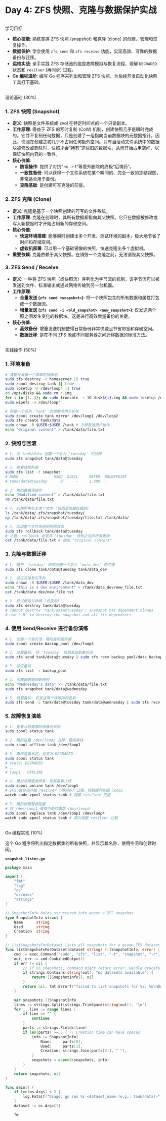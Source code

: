 # Day 4: ZFS 快照、克隆与数据保护实战

## 
 学习目标
- **核心技能**: 熟练掌握 ZFS 快照 (snapshot) 和克隆 (clone) 的创建、管理和恢复操作。
- **数据保护**: 学会使用 `zfs send` 和 `zfs receive` 功能，实现高效、可靠的数据备份与迁移。
- **运维实战**: 亲手实践 ZFS 存储池的磁盘故障模拟与恢复流程，理解 `DEGRADED` 状态和 `resilver` (再同步) 过程。
- **Go 编程进阶**: 编写 Go 程序来列出和管理 ZFS 快照，为后续开发自动化快照工具打下基础。

## 
 理论基础 (30%)

### 1. ZFS 快照 (Snapshot)
- **定义**: 快照是文件系统或 zvol 在特定时间点的一个只读副本。
- **工作原理**: 得益于 ZFS 的写时复制 (CoW) 机制，创建快照几乎是瞬时完成的。它并不复制任何数据，只是创建了一组指向当前数据块的元数据指针。因此，快照在创建之初几乎不占用任何额外空间。只有当活动文件系统中的数据块被修改或删除时，快照才会“持有”这些旧的数据块，从而开始占用空间，以保证快照内容的一致性。
- **核心价值**:
    - **防误操作**: 提供了对抗“`rm -rf`”等意外删除的终极“后悔药”。
    - **一致性备份**: 可以获得一个文件系统在某个瞬间的、完全一致的冻结视图，非常适合用于备份。
    - **克隆基础**: 是创建可写克隆的前提。

### 2. ZFS 克隆 (Clone)
- **定义**: 克隆是基于一个快照创建的可写的文件系统。
- **工作原理**: 克隆在创建时，其所有数据都指向其父快照。它只在数据被修改或写入新数据时才开始占用新的存储空间。
- **核心价值**:
    - **快速环境搭建**: 能够瞬时创建出多个开发、测试环境的副本，极大地节省了时间和存储空间。
    - **虚拟机部署**: 可以用一个基础镜像的快照，快速克隆出多个虚拟机。
- **重要依赖**: 克隆依赖于其父快照。在销毁一个克隆之前，无法销毁其父快照。

### 3. ZFS Send / Receive
- **定义**: 一种将 ZFS 快照（或快照流）序列化为字节流的机制，该字节流可以被发送到文件、标准输出或通过网络传输到另一台机器。
- **工作原理**:
    - **全量发送 (`zfs send <snapshot>`)**: 将一个快照包含的所有数据和属性打包成一个数据流。
    - **增量发送 (`zfs send -i <old_snapshot> <new_snapshot>`)**: 仅发送两个
照之间发生变化的数据块。这是进行高效增量备份的关键。
- **核心价值**:
    - **高效备份**: 增量发送机制使得日常备份非常快速且节省带宽和存储空间。
    - **数据迁移**: 是在不同 ZFS 池或不同服务器之间迁移数据的标准方法。

## 
 实践操作 (50%)

### 1. 环境准备
```bash
# 清理并准备一个简单的镜像池
sudo zfs destroy -r homeserver || true
sudo zpool destroy tank || true
sudo losetup -d /dev/loop* || true
cd /opt/disks && sudo rm *.img
for i in {1..4}; do sudo truncate -s 1G disk${i}.img && sudo losetup /dev/loop${i} disk${i}.img; done
sudo wipefs -a /dev/loop*

# 创建一个名为 'tank' 的镜像池用于实验
sudo zpool create tank mirror /dev/loop1 /dev/loop2
sudo zfs create tank/data
sudo chown -R $USER:$USER /tank # 方便普通用户操作
echo "Original content" > /tank/data/file.txt
```

### 2. 快照与回滚
```bash
# 1. 为 tank/data 创建一个名为 'tuesday' 的快照
sudo zfs snapshot tank/data@tuesday

# 2. 查看快照列表
sudo zfs list -t snapshot
# NAME                USED  AVAIL     REFER  MOUNTPOINT
# tank/data@tuesday      0      -     1.00M  -

# 3. 模拟数据误操作
echo "Modified content" > /tank/data/file.txt
rm /tank/data/file.txt

# 4. 从快照中恢复单个文件 (快照是隐藏挂载的)
ls /tank/data/.zfs/snapshot/tuesday/
cp /tank/data/.zfs/snapshot/tuesday/file.txt /tank/data/

# 5. 回滚整个文件系统到快照状态
sudo zfs rollback tank/data@tuesday
# 注意: rollback 会丢弃 'tuesday' 快照之后的所有更改
cat /tank/data/file.txt # 输出 "Original content"
```

### 3. 克隆与数据迁移
```bash
# 1. 基于 'tuesday' 快照创建一个名为 'data_dev' 的克隆
sudo zfs clone tank/data@tuesday tank/data_dev

# 2. 验证克隆是可写的
sudo chown -R $USER:$USER /tank/data_dev
echo "This is a dev environment" > /tank/data_dev/new_file.txt
cat /tank/data_dev/new_file.txt

# 3. 尝试删除父快照 (会失败)
sudo zfs destroy tank/data@tuesday
# cannot destroy 'tank/data@tuesday': snapshot has dependent clones
# use '-R' to destroy the snapshot and all its dependents.
```

### 4. 使用 Send/Receive 进行备份演练
```bash
# 1. 创建一个备份池，模拟备份服务器
sudo zpool create backup_pool /dev/loop3

# 2. 全量备份: 将 'tuesday' 快照发送到备份池
sudo zfs send tank/data@tuesday | sudo zfs recv backup_pool/data_backup

# 3. 验证备份
sudo zfs list -r backup_pool

# 4. 创建新数据和新快照
echo "Wednesday's data" >> /tank/data/file.txt
sudo zfs snapshot tank/data@wednesday

# 5. 增量备份: 仅发送两个快照间的差异
sudo zfs send -i tank/data@tuesday tank/data@wednesday | sudo zfs recv backup_pool/data_backup
```

### 5. 故障恢复演练
```bash
# 1. 查看当前健康的镜像池状态
sudo zpool status tank

# 2. 模拟磁盘 /dev/loop1 故障，使其离线
sudo zpool offline tank /dev/loop1

# 3. 再次查看状态，池变为 DEGRADED
sudo zpool status tank
# state: DEGRADED
# ...
# loop1   OFFLINE

# 4. 模拟故障盘被修复，使其重新上线
sudo zpool online tank /dev/loop1
# ZFS 会自动开始 resilver (再同步) 过程，将数据同步回 loop1
watch sudo zpool status tank # 观察 resilver 进度

# 5. 模拟物理替换磁盘
# 将 /dev/loop1 替换为新的磁盘 /dev/loop4
sudo zpool replace tank /dev/loop1 /dev/loop4
watch sudo zpool status tank # 再次观察 resilver 过程
```

## 
 Go 编程实现 (10%)

这个 Go 程序将列出指定数据集的所有快照，并显示其名称、使用空间和创建时间。

**`snapshot_lister.go`**
```go
package main

import (
	"fmt"
	"log"
	"os"
	"os/exec"
	"strings"
)

// SnapshotInfo holds structured info about a ZFS snapshot.
type SnapshotInfo struct {
	Name      string
	Used      string
	Creation  string
}

// listSnapshotsForDataset lists all snapshots for a given ZFS dataset.
func listSnapshotsForDataset(dataset string) ([]SnapshotInfo, error) {
	cmd := exec.Command("sudo", "zfs", "list", "-t", "snapshot", "-r", dataset, "-o", "name,used,creation", "-s", "creation", "-H")
	out, err := cmd.CombinedOutput()
	if err != nil {
		// If no snapshots, command might return error. Handle gracefully.
		if strings.Contains(string(out), "no datasets available") {
			return []SnapshotInfo{}, nil
		}
		return nil, fmt.Errorf("failed to list snapshots for %s: %w\nOutput: %s", dataset, err, string(out))
	}

	var snapshots []SnapshotInfo
	lines := strings.Split(strings.TrimSpace(string(out)), "\n")
	for _, line := range lines {
		if line == "" {
			continue
		}
		parts := strings.Fields(line)
		if len(parts) >= 5 { // Creation time can have spaces
			info := SnapshotInfo{
				Name:     parts[0],
				Used:     parts[1],
				Creation: strings.Join(parts[2:], " "),
			}
			snapshots = append(snapshots, info)
		}
	}
	return snapshots, nil
}

func main() {
	if len(os.Args) < 2 {
		log.Fatalf("Usage: go run %s <dataset_name (e.g., tank/data)>", os.Args[0])
	}
	dataset := os.Args[1]

	fm